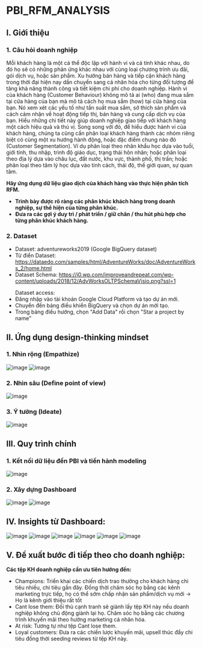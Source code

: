 # PBI_RFM_ANALYSIS
## I. Giới thiệu
### 1. Câu hỏi doanh nghiệp
Mỗi khách hàng là một cá thể độc lập với hành vi và cá tính khác nhau, do đó họ sẽ có những phản ứng khác nhau với cùng loại chương trình ưu đãi, gói dịch vụ, hoặc sản phẩm. Xu hướng bán hàng và tiếp cận khách hàng trong thời đại hiện nay dần chuyển sang cá nhân hóa cho từng đối tượng để tăng khả năng thành công và tiết kiệm chi phí cho doanh nghiệp.
Hành vi của khách hàng (Customer Behaviour) không mô tả ai (who) đang mua sắm tại cửa hàng của bạn mà mô tả cách họ mua sắm (how) tại cửa hàng của bạn. Nó xem xét các yếu tố như tần suất mua sắm, sở thích sản phẩm và cách cảm nhận về hoạt động tiếp thị, bán hàng và cung cấp dịch vụ của bạn. Hiểu những chi tiết này giúp doanh nghiệp giao tiếp với khách hàng một cách hiệu quả và thú vị.
Song song với đó, để hiểu được hành vi của khách hàng, chúng ta cũng cần phân loại khách hàng thành các nhóm riêng biệt có cùng một xu hướng hành động, hoặc đặc điểm chung nào đó (Customer Segmentation). Ví dụ phân loại theo nhân khẩu học dựa vào tuổi, giới tính, thu nhập, trình độ giáo dục, trạng thái hôn nhân; hoặc phân loại theo địa lý dựa vào châu lục, đất nước, khu vực, thành phố, thị trấn; hoặc phân loại theo tâm lý học dựa vào tính cách, thái độ, thế giới quan, sự quan tâm.

**Hãy ứng dụng dữ liệu giao dịch của khách hàng vào thực hiện phân tích RFM.**
-  **Trình bày được rõ ràng các phân khúc khách hàng trong doanh nghiệp, sự thể hiện của từng phân khúc.**
-  **Đưa ra các gợi ý duy trì / phát triển / giữ chân / thu hút phù hợp cho từng phân khúc khách hàng.**
### 2. Dataset
- Dataset: adventureworks2019 (Google BigQuery dataset)
- Từ điển Dataset: https://dataedo.com/samples/html/AdventureWorks/doc/AdventureWorks_2/home.html
- Dataset Schema:  https://i0.wp.com/improveandrepeat.com/wp-content/uploads/2018/12/AdvWorksOLTPSchemaVisio.png?ssl=1</p>
Dataset access:
- Đăng nhập vào tài khoản Google Cloud Platform và tạo dự án mới.
- Chuyển đến bảng điều khiển BigQuery và chọn dự án mới tạo.
- Trong bảng điều hướng, chọn "Add Data" rồi chọn "Star a project by name"
## II. Ứng dụng design-thinking mindset
### 1. Nhìn rộng (Empathize)
![image](https://github.com/user-attachments/assets/e2a110f6-f241-44cc-92cf-a4d65d8226b7)
![image](https://github.com/user-attachments/assets/88f8496b-9dfd-4e2a-9202-38f82d9647e1)
### 2. Nhìn sâu (Define point of view)
![image](https://github.com/user-attachments/assets/53a19eba-a9df-419b-b9dc-68694223d120)
### 3. Ý tưởng (Ideate)
![image](https://github.com/user-attachments/assets/f7764756-4171-42ef-ae2b-fc4888b46e77)
## III. Quy trình chính
### 1. Kết nối dữ liệu đến PBI và tiến hành modeling
![image](https://github.com/user-attachments/assets/81cf1b71-aa0f-4ae9-8ed7-e81b7916bc3b)
### 2. Xây dựng Dashboard
![image](https://github.com/user-attachments/assets/aca974cf-f795-4650-83fe-88f95c4bcc0c)
![image](https://github.com/user-attachments/assets/bb20f683-ef3d-455c-85e1-441775a015b4)
## IV. Insights từ Dashboard:
![image](https://github.com/user-attachments/assets/954cbf02-3479-44f3-9715-baa670cfd6e5)
![image](https://github.com/user-attachments/assets/cbe9535a-6258-4b8f-8a0d-049820e2832f)
![image](https://github.com/user-attachments/assets/b432a731-aec7-4596-8890-254d74d61e35)
![image](https://github.com/user-attachments/assets/77a32053-43a8-4224-802f-25be000c0a1b)
![image](https://github.com/user-attachments/assets/621f38a8-1632-466a-9cd8-f813d71b9f95)
![image](https://github.com/user-attachments/assets/6a4a1b56-5a75-4079-b3cb-97d5d5637ff0)
## V. Đề xuất bước đi tiếp theo cho doanh nghiệp:

**Các tệp KH doanh nghiệp cần ưu tiên hướng đến:**
- Champions: Triển khai các chiến dịch trao thưởng cho khách hàng 
chi tiêu nhiều, chi tiêu gần đây. Đồng thời chăm sóc họ bằng các 
kênh marketing trực tiếp, họ có thể sớm chấp nhận sản phẩm/dịch 
vụ mới -> Họ là kênh giới thiệu rất tốt
- Cant lose them: Đối thủ cạnh tranh sẽ giành lấy tệp KH này nếu 
doanh nghiệp không chủ động giành lại họ. Chăm sóc họ bằng các 
chương trình khuyến mãi theo hướng marketing cá nhân hóa.
- At risk: Tương tự như tệp Cant lose them.
- Loyal customers: Đưa ra các chiến lược khuyến mãi, upsell thúc 
đẩy chi tiêu đồng thời seeding reviews từ tệp KH này.




